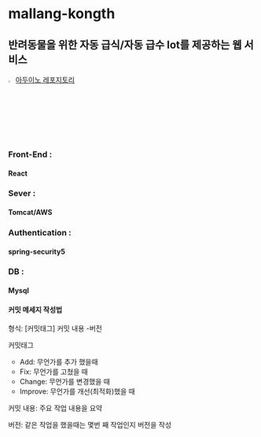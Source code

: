 <h1>mallang-kongth</h1>
<h2>반려동물을 위한 자동 급식/자동 급수 Iot를 제공하는 웹 서비스</h2>
<a href="https://github.com/onejm/ArduinoForMallang-Kongth"><img src="https://github.com/Tarikul-Islam-Anik/Animated-Fluent-Emojis/blob/master/Emojis/Animals/Otter.png" width ="3%"/>아두이노 레포지토리</a>



<h3 data-ke-size="size20"><b>Front-End :</b></h3>
<h4 data-ke-size="size20"><b>React</b></h4>
<h3 data-ke-size="size20"><b>Sever :</b></h3>
<h4 data-ke-size="size20"><b>Tomcat/AWS</b></h4>
<h3 data-ke-size="size20"><b>Authentication :</b></h3>
<h4 data-ke-size="size20"><b>spring-security5</b></h4>
<h3 data-ke-size="size20"><b>DB :</b></h3>
<h4 data-ke-size="size20"><b>Mysql</b></h4>

<h4 data-ke-size="size20"><b>커밋 메세지 작성법</b></h4>
<p data-ke-size="size16">형식: [커밋태그] 커밋 내용 -버전</p>
<p data-ke-size="size16">커밋태그</p>
<ul style="list-style-type: circle;" data-ke-list-type="circle">
<li>Add: 무언가를 추가 했을때</li>
<li>Fix: 무언가를 고쳤을 때</li>
<li>Change: 무언가를 변경했을 때</li>
<li>Improve: 무언가를 개선(최적화)했을 때</li>
</ul>
<p data-ke-size="size16">커밋 내용: 주요 작업 내용을 요약</p>
<p data-ke-size="size16">버전: 같은 작업을 했을때는 몇번 째 작업인지 버전을 작성</p>
